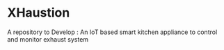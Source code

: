 # XHaustion
A repository to Develop : 
An IoT based smart kitchen appliance to control
and monitor exhaust system
